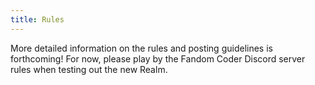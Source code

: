 ```yaml
---
title: Rules
---
```


More detailed information on the rules and posting guidelines is forthcoming!
For now, please play by the Fandom Coder Discord server rules when testing out
the new Realm.

<!-- COMMMENTED OUT SO WE CAN MAKE LIKE ELSA ON 6/9
For the rules and culture stuff that are specific to Fandom Coders, including posting guidelines.

- Rules
    - Familiarize yourself with posting guidelines.
- Code of Conduct
    - how to frame criticism of open source fandom projects
        - not ascribing motives
- Posting Guidelines
    - Content Notices - Mods can add tags. Please don't be mad if we add them. If you think something needs a CN, please let the mods know here.
- Attention Expert Coders -->
